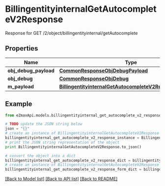 # BillingentityinternalGetAutocompleteV2Response

Response for GET /2/object/billingentityinternal/getAutocomplete

## Properties
Name | Type | Description | Notes
------------ | ------------- | ------------- | -------------
**obj_debug_payload** | [**CommonResponseObjDebugPayload**](CommonResponseObjDebugPayload.md) |  | 
**obj_debug** | [**CommonResponseObjDebug**](CommonResponseObjDebug.md) |  | [optional] 
**m_payload** | [**BillingentityinternalGetAutocompleteV2ResponseMPayload**](BillingentityinternalGetAutocompleteV2ResponseMPayload.md) |  | 

## Example

```python
from eZmaxApi.models.billingentityinternal_get_autocomplete_v2_response import BillingentityinternalGetAutocompleteV2Response

# TODO update the JSON string below
json = "{}"
# create an instance of BillingentityinternalGetAutocompleteV2Response from a JSON string
billingentityinternal_get_autocomplete_v2_response_instance = BillingentityinternalGetAutocompleteV2Response.from_json(json)
# print the JSON string representation of the object
print BillingentityinternalGetAutocompleteV2Response.to_json()

# convert the object into a dict
billingentityinternal_get_autocomplete_v2_response_dict = billingentityinternal_get_autocomplete_v2_response_instance.to_dict()
# create an instance of BillingentityinternalGetAutocompleteV2Response from a dict
billingentityinternal_get_autocomplete_v2_response_form_dict = billingentityinternal_get_autocomplete_v2_response.from_dict(billingentityinternal_get_autocomplete_v2_response_dict)
```
[[Back to Model list]](../README.md#documentation-for-models) [[Back to API list]](../README.md#documentation-for-api-endpoints) [[Back to README]](../README.md)



